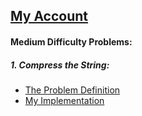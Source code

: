 ## [My Account](https://www.hackerrank.com/Ma7moudBebars)
#### Medium Difficulty Problems:
##### 1. Compress the String: 
  - [The Problem Definition](https://www.hackerrank.com/challenges/compress-the-string/problem)
  - [My Implementation](https://github.com/mahmoudbebars99/Problem-Solving/blob/master/Hacker-Rank/Compress-the-String.py)
